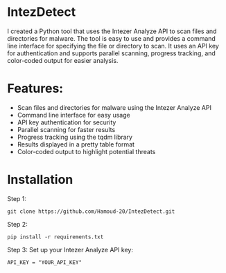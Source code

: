 # IntezDetect
I created a Python tool that uses the Intezer Analyze API to scan files and directories for malware. The tool is easy to use and provides a command line interface for specifying the file or directory to scan. It uses an API key for authentication and supports parallel scanning, progress tracking, and color-coded output for easier analysis.

# Features:
- Scan files and directories for malware using the Intezer Analyze API
- Command line interface for easy usage
- API key authentication for security
- Parallel scanning for faster results
- Progress tracking using the tqdm library
- Results displayed in a pretty table format
- Color-coded output to highlight potential threats
# Installation
Step 1:
```
git clone https://github.com/Hamoud-20/IntezDetect.git
```
Step 2:
```
pip install -r requirements.txt
```
Step 3:
Set up your Intezer Analyze API key:
```
API_KEY = "YOUR_API_KEY"
```
